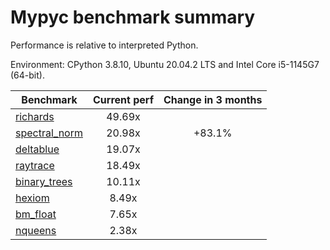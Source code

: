 # Mypyc benchmark summary

Performance is relative to interpreted Python.

Environment: CPython 3.8.10, Ubuntu 20.04.2 LTS and Intel Core i5-1145G7 (64-bit).

| Benchmark | Current perf | Change in 3 months |
| --- | :---: | :---: |
| [richards](benchmarks/richards.md) | 49.69x |  |
| [spectral_norm](benchmarks/spectral_norm.md) | 20.98x | +83.1% |
| [deltablue](benchmarks/deltablue.md) | 19.07x |  |
| [raytrace](benchmarks/raytrace.md) | 18.49x |  |
| [binary_trees](benchmarks/binary_trees.md) | 10.11x |  |
| [hexiom](benchmarks/hexiom.md) | 8.49x |  |
| [bm_float](benchmarks/bm_float.md) | 7.65x |  |
| [nqueens](benchmarks/nqueens.md) | 2.38x |  |
